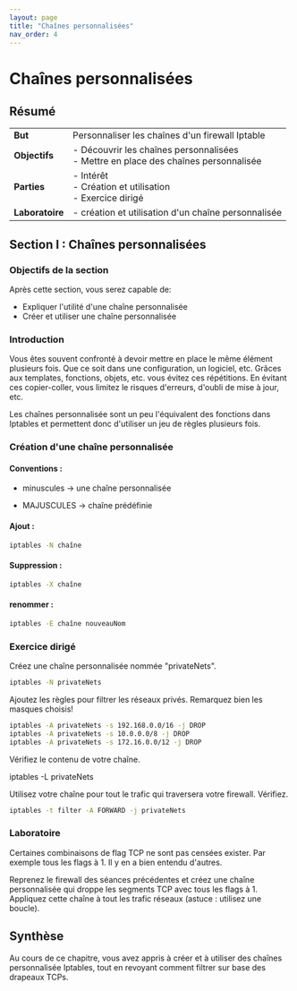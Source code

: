```yaml
---
layout: page
title: "Chaînes personnalisées"
nav_order: 4
---
```


# Chaînes personnalisées

## Résumé

|                 |                                                              |
| --------------- | ------------------------------------------------------------ |
| **But**         | Personnaliser les chaînes d'un firewall Iptable              |
| **Objectifs**   | - Découvrir les chaînes personnalisées <br />- Mettre en place des chaînes personnalisée |
| **Parties**     | - Intérêt<br />- Création et utilisation<br />- Exercice dirigé |
| **Laboratoire** | - création et utilisation d'un chaîne personnalisée          |

## Section I : Chaînes personnalisées

### Objectifs de la section

Après cette section, vous serez capable de:

* Expliquer l'utilité d'une chaîne personnalisée
* Créer et utiliser une chaîne personnalisée

### Introduction

Vous êtes souvent confronté à devoir mettre en place le même élément plusieurs fois. Que ce soit dans une configuration, un logiciel, etc. Grâces aux templates, fonctions, objets, etc. vous évitez ces répétitions. En évitant ces copier-coller, vous limitez le risques d'erreurs, d'oubli de mise à jour, etc.

Les chaînes personnalisée sont un peu l'équivalent des fonctions dans Iptables et permettent donc d'utiliser un jeu de règles plusieurs fois.

### Création d'une chaîne personnalisée

#### Conventions :

* minuscules -> une chaîne personnalisée

* MAJUSCULES ->  chaîne prédéfinie

#### Ajout :

```bash
iptables -N chaîne
```

#### Suppression :

```bash
iptables -X chaîne
```

#### renommer :

```bash
iptables -E chaîne nouveauNom
```

### Exercice dirigé

Créez une chaîne personnalisée nommée "privateNets".

```bash
iptables -N privateNets
```

Ajoutez les règles pour filtrer les réseaux privés. Remarquez bien les masques choisis!

```bash
iptables -A privateNets -s 192.168.0.0/16 -j DROP
iptables -A privateNets -s 10.0.0.0/8 -j DROP
iptables -A privateNets -s 172.16.0.0/12 -j DROP
```

Vérifiez le contenu de votre chaîne.

iptables -L privateNets

Utilisez votre chaîne pour tout le trafic qui traversera votre firewall. Vérifiez.

```bash
iptables -t filter -A FORWARD -j privateNets
```

### Laboratoire

Certaines combinaisons de flag TCP ne sont pas censées exister. Par exemple tous les flags à 1. Il y en a bien entendu d'autres.

Reprenez le firewall des séances précédentes et créez une chaîne personnalisée qui droppe les segments TCP avec tous les flags à 1. Appliquez cette chaîne à tout les trafic réseaux (astuce : utilisez une boucle).

## Synthèse

Au cours de ce chapitre, vous avez appris à créer et à utiliser des chaînes personnalisée Iptables, tout en revoyant comment filtrer sur base des drapeaux TCPs.
